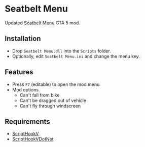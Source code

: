 # Seatbelt Menu

Updated [Seatbelt Menu](https://www.gta5-mods.com/scripts/seatbelt-menu-shadofax) GTA 5 mod.

## Installation
- Drop `Seatbelt Menu.dll` into the `Scripts` folder.
- Optionally, edit `Seatbelt Menu.ini` and change the menu key.

## Features
- Press `F7` (editable) to open the mod menu
- Mod options
  - Can't fall from bike
  - Can't be dragged out of vehicle
  - Can't fly through windscreen

## Requirements
- [ScriptHookV](http://www.dev-c.com/gtav/scripthookv/)
- [ScriptHookVDotNet](https://github.com/crosire/scripthookvdotnet/releases)
